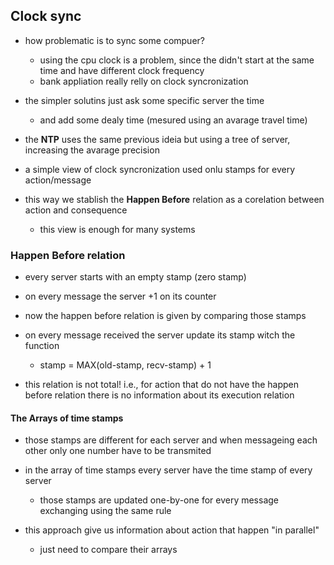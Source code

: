 ## Clock sync
- how problematic is to sync some compuer?
	* using the cpu clock is a problem, since the didn't start at the same time and have different clock frequency
	* bank appliation really relly on clock syncronization

- the simpler solutins just ask some specific server the time
	* and add some dealy time (mesured using an avarage travel time) 

- the __NTP__ uses the same previous ideia but using a tree of server, increasing the avarage precision

- a simple view of clock syncronization used onlu stamps for every action/message
- this way we stablish the __Happen Before__ relation as a corelation between action and consequence
	* this view is enough for many systems

### Happen Before relation
- every server starts with an empty stamp (zero stamp)
- on every message the server +1 on its counter

- now the happen before relation is given by comparing those stamps

- on every message received the server update its stamp witch the function
	* stamp = MAX(old-stamp, recv-stamp) + 1

- this relation is not total! i.e., for action that do not have the happen before relation there is no information about its execution relation

#### The Arrays of time stamps
- those stamps are different for each server and when messageing each other only one number have to be transmited

- in the array of time stamps every server have the time stamp of every server
	* those stamps are updated one-by-one for every message exchanging using the same rule

- this approach give us information about action that happen "in parallel"
	* just need to compare their arrays
